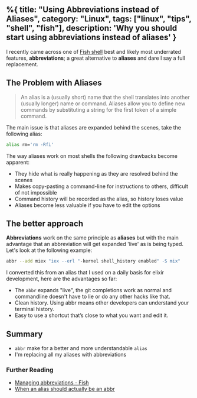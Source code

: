 %{
    title: "Using Abbreviations instead of Aliases",
    category: "Linux",
    tags: ["linux", "tips", "shell", "fish"],
    description: 'Why you should start using abbreviations instead of aliases'
}
---

<!--A great alternative to aliases-->

I recently came across one of [Fish shell](https://github.com/fish-shell/fish-shell) best and likely most underrated features, **abbreviations**; a great alternative to **aliases** and dare I say a full replacement.

## The Problem with Aliases

> An alias is a (usually short) name that the shell translates into another (usually longer) name or command. Aliases allow you to define new commands by substituting a string for the first token of a simple command.

The main issue is that aliases are expanded behind the scenes, take the following alias:

```bash
alias rm='rm -Rfi'
```

The way aliases work on most shells the following drawbacks become apparent:

- They hide what is really happening as they are resolved behind the scenes
- Makes copy-pasting a command-line for instructions to others, difficult of not impossible
- Command history will be recorded as the alias, so history loses value
- Aliases become less valuable if you have to edit the options

## The better approach

**Abbreviations** work on the same principle as **aliases** but with the main advantage that an abbreviation will get expanded 'live' as is being typed. Let's look at the following example:

```bash
abbr --add miex "iex --erl "-kernel shell_history enabled" -S mix"
```

I converted this from an alias that I used on a daily basis for elixir development, here are the advantages so far:

- The `abbr` expands "live", the git completions work as normal and commandline doesn't have to lie or do any other hacks like that.
- Clean history. Using abbr means other developers can understand your terminal history.
- Easy to use a shortcut that’s close to what you want and edit it.

## Summary

- `abbr` make for a better and more understandable `alias`
- I'm replacing all my aliases with abbreviations

### Further Reading

- [Managing abbreviations - Fish](https://fishshell.com/docs/current/cmds/abbr.html)
- [When an alias should actually be an abbr](https://www.sean.sh/log/when-an-alias-should-actually-be-an-abbr/)
